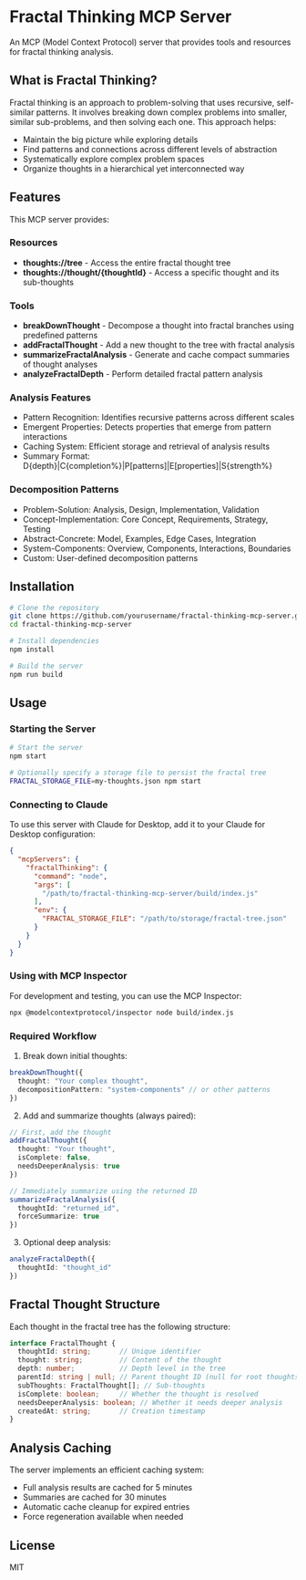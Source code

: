 # Fractal Thinking MCP Server

An MCP (Model Context Protocol) server that provides tools and resources for fractal thinking analysis.

## What is Fractal Thinking?

Fractal thinking is an approach to problem-solving that uses recursive, self-similar patterns. It involves breaking down complex problems into smaller, similar sub-problems, and then solving each one. This approach helps:

- Maintain the big picture while exploring details
- Find patterns and connections across different levels of abstraction
- Systematically explore complex problem spaces
- Organize thoughts in a hierarchical yet interconnected way

## Features

This MCP server provides:

### Resources
- **thoughts://tree** - Access the entire fractal thought tree
- **thoughts://thought/{thoughtId}** - Access a specific thought and its sub-thoughts

### Tools
- **breakDownThought** - Decompose a thought into fractal branches using predefined patterns
- **addFractalThought** - Add a new thought to the tree with fractal analysis
- **summarizeFractalAnalysis** - Generate and cache compact summaries of thought analyses
- **analyzeFractalDepth** - Perform detailed fractal pattern analysis

### Analysis Features
- Pattern Recognition: Identifies recursive patterns across different scales
- Emergent Properties: Detects properties that emerge from pattern interactions
- Caching System: Efficient storage and retrieval of analysis results
- Summary Format: D{depth}|C{completion%}|P[patterns]|E[properties]|S{strength%}

### Decomposition Patterns
- Problem-Solution: Analysis, Design, Implementation, Validation
- Concept-Implementation: Core Concept, Requirements, Strategy, Testing
- Abstract-Concrete: Model, Examples, Edge Cases, Integration
- System-Components: Overview, Components, Interactions, Boundaries
- Custom: User-defined decomposition patterns

## Installation

```bash
# Clone the repository
git clone https://github.com/yourusername/fractal-thinking-mcp-server.git
cd fractal-thinking-mcp-server

# Install dependencies
npm install

# Build the server
npm run build
```

## Usage

### Starting the Server

```bash
# Start the server
npm start

# Optionally specify a storage file to persist the fractal tree
FRACTAL_STORAGE_FILE=my-thoughts.json npm start
```

### Connecting to Claude

To use this server with Claude for Desktop, add it to your Claude for Desktop configuration:

```json
{
  "mcpServers": {
    "fractalThinking": {
      "command": "node",
      "args": [
        "/path/to/fractal-thinking-mcp-server/build/index.js"
      ],
      "env": {
        "FRACTAL_STORAGE_FILE": "/path/to/storage/fractal-tree.json"
      }
    }
  }
}
```

### Using with MCP Inspector

For development and testing, you can use the MCP Inspector:

```bash
npx @modelcontextprotocol/inspector node build/index.js
```

### Required Workflow

1. Break down initial thoughts:
```typescript
breakDownThought({
  thought: "Your complex thought",
  decompositionPattern: "system-components" // or other patterns
})
```

2. Add and summarize thoughts (always paired):
```typescript
// First, add the thought
addFractalThought({
  thought: "Your thought",
  isComplete: false,
  needsDeeperAnalysis: true
})

// Immediately summarize using the returned ID
summarizeFractalAnalysis({
  thoughtId: "returned_id",
  forceSummarize: true
})
```

3. Optional deep analysis:
```typescript
analyzeFractalDepth({
  thoughtId: "thought_id"
})
```

## Fractal Thought Structure

Each thought in the fractal tree has the following structure:

```typescript
interface FractalThought {
  thoughtId: string;       // Unique identifier
  thought: string;         // Content of the thought
  depth: number;           // Depth level in the tree
  parentId: string | null; // Parent thought ID (null for root thoughts)
  subThoughts: FractalThought[]; // Sub-thoughts
  isComplete: boolean;     // Whether the thought is resolved
  needsDeeperAnalysis: boolean; // Whether it needs deeper analysis
  createdAt: string;       // Creation timestamp
}
```

## Analysis Caching

The server implements an efficient caching system:
- Full analysis results are cached for 5 minutes
- Summaries are cached for 30 minutes
- Automatic cache cleanup for expired entries
- Force regeneration available when needed

## License

MIT